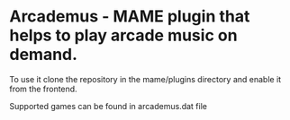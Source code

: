 # Arcademus - MAME plugin that helps to play arcade music on demand.

To use it clone the repository in the mame/plugins directory and enable it from the frontend.

Supported games can be found in arcademus.dat file
